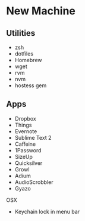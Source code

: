 # New Machine

## Utilities

  * zsh
  * dotfiles
  * Homebrew
  * wget
  * rvm
  * nvm
  * hostess gem

## Apps

  * Dropbox
  * Things
  * Evernote
  * Sublime Text 2
  * Caffeine
  * 1Password
  * SizeUp
  * Quicksilver
  * Growl
  * Adium
  * AudioScrobbler
  * Gyazo

OSX

  * Keychain lock in menu bar